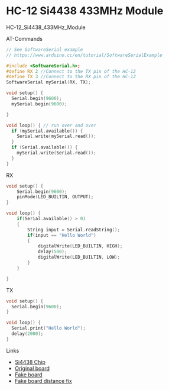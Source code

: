 # HC-12 Si4438 433MHz Module

HC-12_Si4438_433MHz_Module

AT-Commands
```C++
// See SoftwareSerial example 
// https://www.arduino.cc/en/tutorial/SoftwareSerialExample

#include <SoftwareSerial.h>;
#define RX 2 //Connect to the TX pin of the HC-12
#define TX 3 //Connect to the RX pin of the HC-12
SoftwareSerial mySerial(RX, TX);

void setup() {
  Serial.begin(9600);
  mySerial.begin(9600);

}

void loop() { // run over and over
  if (mySerial.available()) {
    Serial.write(mySerial.read());
  }
  if (Serial.available()) {
    mySerial.write(Serial.read());
  }
}
```

RX
```C++
void setup() {
    Serial.begin(9600);
    pinMode(LED_BUILTIN, OUTPUT);
}

void loop() {
    if(Serial.available() > 0)
    {
        String input = Serial.readString();
        if(input == "Hello World")
        {
            digitalWrite(LED_BUILTIN, HIGH);
            delay(500);
            digitalWrite(LED_BUILTIN, LOW);
        }
    }

}
```

TX
```C++
void setup() {
  Serial.begin(9600);
}

void loop() {
  Serial.print("Hello World");
  delay(2000);
}
```

Links
- [Si4438 Chip](https://www.silabs.com/wireless/proprietary/ezradiopro-sub-ghz-ics/device.si4438)
- [Original board](https://make.net.za/product/hc12-si4438-433mhz-module/)
- [Fake board](https://botshop.co.za/products/hc-12-si4463-wireless-serial-module-433-mhz-1000m)
- [Fake board distance fix](https://www.instructables.com/HC-12-Distance-Problems/)
